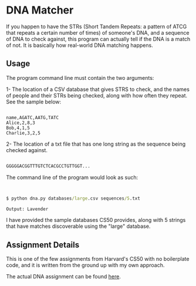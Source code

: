 # DNA Matcher

If you happen to have the STRs (Short Tandem Repeats: a pattern of ATCG that repeats a certain number of times) of someone's DNA, and a sequence of DNA to check against, this program can actually tell if the DNA is a match of not. It is basically how real-world DNA matching happens.

## Usage

The program command line must contain the two arguments:

1- The location of a CSV database that gives STRS to check, and the names of people and their STRs being checked, along with how often they repeat. See the sample below:

```csv

name,AGATC,AATG,TATC
Alice,2,8,3
Bob,4,1,5
Charlie,3,2,5

```

2- The location of a txt file that has one long string as the sequence being checked against.

```txt

GGGGGACGGTTTGTCTCACGCCTGTTGGT...

```

The command line of the program would look as such:

```cmd


$ python dna.py databases/large.csv sequences/5.txt

Output: Lavender

```

I have provided the sample databases CS50 provides, along with 5 strings that have matches discoverable using the "large" database.

## Assignment Details

This is one of the few assignments from Harvard's CS50 with no boilerplate code, and it is written from the ground up with my own approach.

The actual DNA assignment can be found [here](https://cs50.harvard.edu/x/2020/psets/6/dna "DNA Link").
